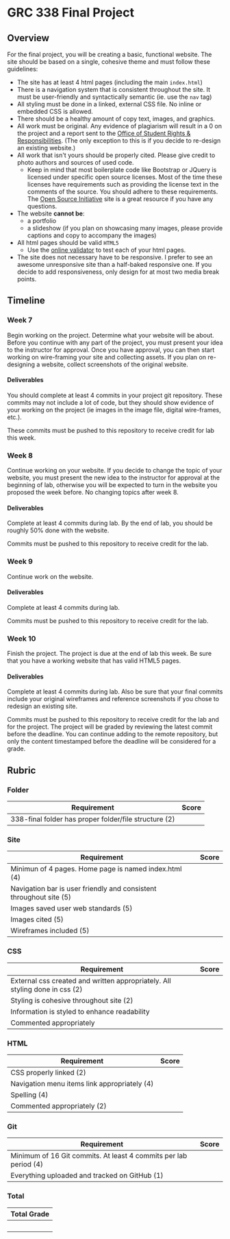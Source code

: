# GRC 338 Final Project

## Overview
For the final project, you will be creating a basic, functional website. The site should be based on a single, cohesive theme and must follow these guidelines:

- The site has at least 4 html pages (including the main `index.html`)
- There is a navigation system that is consistent throughout the site. It must be user-friendly and syntactically semantic (ie. use the `nav` tag)
- All styling must be done in a linked, external CSS file. No inline or embedded CSS is allowed.
- There should be a healthy amount of copy text, images, and graphics.
- All work must be original. Any evidence of plagiarism will result in a 0 on the project and a report sent to the [Office of Student Rights & Responsibilities](http://www.osrr.calpoly.edu/plagiarism). (The only exception to this is if you decide to re-design an existing website.)
- All work that isn't yours should be properly cited. Please give credit to photo authors and sources of used code.
    - Keep in mind that most boilerplate code like Bootstrap or JQuery is licensed under specific open source licenses. Most of the time these licenses have requirements such as providing the license text in the comments of the source. You should adhere to these requirements. The [Open Source Initiative](https://opensource.org/licenses) site is a great resource if you have any questions. 
- The website **cannot be**:
    - a portfolio
    - a slideshow (if you plan on showcasing many images, please provide captions and copy to accompany the images)
- All html pages should be valid `HTML5`
    - Use the [online validator](https://validator.w3.org) to test each of your html pages.
- The site does not necessary have to be responsive. I prefer to see an awesome unresponsive site than a half-baked responsive one. If you decide to add responsiveness, only design for at most two media break points.

## Timeline
### Week 7
Begin working on the project. Determine what your website will be about. Before you continue with any part of the project, you must present your idea to the instructor for approval. Once you have approval, you can then start working on wire-framing your site and collecting assets. If you plan on re-designing a website, collect screenshots of the original website.

#### Deliverables
You should complete at least 4 commits in your project git repository. These commits may not include a lot of code, but they should show evidence of your working on the project (ie images in the image file, digital wire-frames, etc.).

These commits must be pushed to this repository to receive credit for lab this week.

### Week 8
Continue working on your website. If you decide to change the topic of your website, you must present the new idea to the instructor for approval at the beginning of lab, otherwise you will be expected to turn in the website you proposed the week before. No changing topics after week 8.

#### Deliverables
Complete at least 4 commits during lab. By the end of lab, you should be roughly 50% done with the website.

Commits must be pushed to this repository to receive credit for the lab.

### Week 9
Continue work on the website.

#### Deliverables
Complete at least 4 commits during lab.

Commits must be pushed to this repository to receive credit for the lab.

### Week 10
Finish the project. The project is due at the end of lab this week. Be sure that you have a working website that has valid HTML5 pages.

#### Deliverables
Complete at least 4 commits during lab. Also be sure that your final commits include your original wireframes and reference screenshots if you chose to redesign an existing site.

Commits must be pushed to this repository to receive credit for the lab and for the project. The project will be graded by reviewing the latest commit before the deadline. You can continue adding to the remote repository, but only the content timestamped before the deadline will be considered for a grade.

## Rubric

### Folder
| Requirement  | Score |
|---------|---------|
| 338-final folder has proper folder/file structure (2) | &nbsp; |

### Site
| Requirement | Score |
|---------|---------|
| Minimun of 4 pages. Home page is named index.html (4)              |   |
| Navigation bar is user friendly and consistent throughout site (5) |   |
| Images saved user web standards (5)                                |   |
| Images cited (5)                                                   |   |
| Wireframes included (5)                                            | &nbsp; |

### CSS
| Requirement | Score |
|---------|---------|
| External css created and written appropriately. All styling done in css (2) |   |
| Styling is cohesive throughout site (2)                                     |   |
| Information is styled to enhance readability                                |   |
| Commented appropriately                                                     | &nbsp; |

### HTML
| Requirement | Score |
|---------|---------|
| CSS properly linked (2)                       |   |
| Navigation menu items link appropriately (4)  |   |
| Spelling (4)                                  |   |
| Commented appropriately (2)                   | &nbsp; |

### Git
| Requirement | Score |
|---------|---------|
| Minimum of 16 Git commits. At least 4 commits per lab period (4) |   |
| Everything uploaded and tracked on GitHub (1)                    | &nbsp; |

### Total
| Total Grade |
|-------|
|   &nbsp;   |
